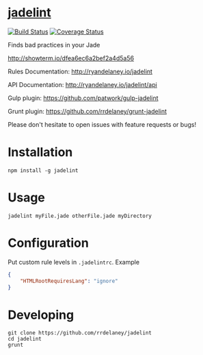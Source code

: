 # [jadelint](http://ryandelaney.io/jadelint)

[![Build Status](https://travis-ci.org/rrdelaney/jadelint.svg?branch=master)](https://travis-ci.org/rrdelaney/jadelint)
[![Coverage Status](https://coveralls.io/repos/rrdelaney/jadelint/badge.svg?branch=master&service=github)](https://coveralls.io/github/rrdelaney/jadelint?branch=master)

Finds bad practices in your Jade

http://showterm.io/dfea6ec6a2bef2a4d5a56

Rules Documentation: http://ryandelaney.io/jadelint

API Documentation: http://ryandelaney.io/jadelint/api

Gulp plugin: https://github.com/patwork/gulp-jadelint

Grunt plugin: https://github.com/rrdelaney/grunt-jadelint

Please don't hesitate to open issues with feature requests or bugs! 

# Installation

```
npm install -g jadelint
```

# Usage

```
jadelint myFile.jade otherFile.jade myDirectory
```

# Configuration

Put custom rule levels in `.jadelintrc`. Example
```json
{
    "HTMLRootRequiresLang": "ignore"
}
```

# Developing

```
git clone https://github.com/rrdelaney/jadelint
cd jadelint
grunt
```
